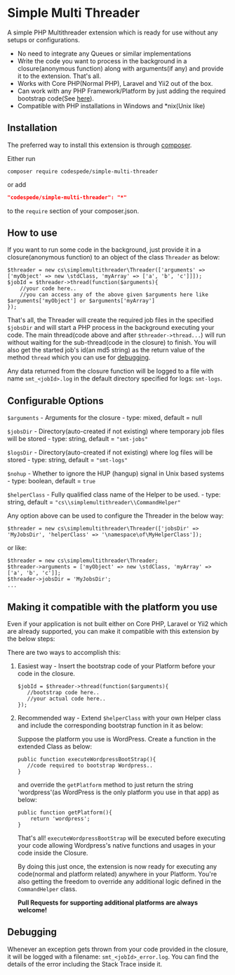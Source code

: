 Simple Multi Threader
===========================

A simple PHP Multithreader extension which is ready for use without any setups or configurations.

- No need to integrate any Queues or similar implementations
- Write the code you want to process in the background in a closure(anonymous function) along with arguments(if any) and provide it to the extension. That's all.
- Works with Core PHP(Normal PHP), Laravel and Yii2 out of the box.
- Can work with any PHP Framework/Platform by just adding the required bootstrap code(See [here](https://github.com/codespede/simple-multi-threader#making-it-compatible-with-the-platform-you-use)).
- Compatible with PHP installations in Windows and \*nix(Unix like)

Installation
------------

The preferred way to install this extension is through [composer](http://getcomposer.org/download/).

Either run

```
composer require codespede/simple-multi-threader
```

or add

```json
"codespede/simple-multi-threader": "*"
```

to the `require` section of your composer.json.

How to use
----------

If you want to run some code in the background, just provide it in a closure(anonymous function) to an object of the class `Threader` as below:

```
$threader = new cs\simplemultithreader\Threader(['arguments' => ['myObject' => new \stdClass, 'myArray' => ['a', 'b', 'c']]]);
$jobId = $threader->thread(function($arguments){
	//your code here..
 	//you can access any of the above given $arguments here like $arguments['myObject'] or $arguments['myArray']
});

```
That's all, the Threader will create the required job files in the specified `$jobsDir` and will start a PHP process in the background executing your code. The main thread(code above and after `$threader->thread...`) will run without waiting for the sub-thread(code in the closure) to finish. You will also get the started job's id(an md5 string) as the return value of the method `thread` which you can use for [debugging](https://github.com/codespede/simple-multi-threader#debugging).

Any data returned from the closure function will be logged to a file with name `smt_<jobId>.log` in the default directory specified for logs: `smt-logs`.


Configurable Options
--------------------
 `$arguments` - Arguments for the closure - type: mixed, default = null
 
 `$jobsDir` - Directory(auto-created if not existing) where temporary job files will be stored - type: string, default = `"smt-jobs"`
 
 `$logsDir` - Directory(auto-created if not existing) where log files will be stored - type: string, default = `"smt-logs"`
 
 `$nohup` - Whether to ignore the HUP (hangup) signal in Unix based systems - type: boolean, default = `true`
 
 `$helperClass` - Fully qualified class name of the Helper to be used. - type: string, default =  `"cs\\simplemultithreader\\CommandHelper"`

Any option above can be used to configure the Threader in the below way:
```
$threader = new cs\simplemultithreader\Threader(['jobsDir' => 'MyJobsDir', 'helperClass' => '\namespace\of\MyHelperClass']);
```
or like:
```
$threader = new cs\simplemultithreader\Threader;
$threader->arguments = ['myObject' => new \stdClass, 'myArray' => ['a', 'b', 'c']];
$threader->jobsDir = 'MyJobsDir';
...
```

Making it compatible with the platform you use
----------------------------------------------
Even if your application is not built either on Core PHP, Laravel or Yii2 which are already supported, you can make it compatible with this extension by the below steps:

There are two ways to accomplish this:
1. Easiest way - Insert the bootstrap code of your Platform before your code in the closure. 
   ```
   $jobId = $threader->thread(function($arguments){
      //bootstrap code here..
      //your actual code here..
   });
   ```
2. Recommended way - Extend `$helperClass` with your own Helper class and include the corresponding bootstrap function in it as below:
   
   Suppose the platform you use is WordPress. Create a function in the extended Class as below:
   ```
   public function executeWordpressBootStrap(){
      //code required to bootstrap Wordpress..
   }
   ```
   and override the `getPlatform` method to just return the string 'wordpress'(as WordPress is the only platform you use in that app) as below:
   ```
   public function getPlatform(){
       return 'wordpress';
   }
   ```
   That's all! `executeWordpressBootStrap` will be executed before executing your code allowing Wordpress's native functions and usages in your code inside the Closure.

   By doing this just once, the extension is now ready for executing any code(normal and platform related) anywhere in your Platform.
   You're also getting the freedom to override any additional logic defined in the `CommandHelper` class.

   **Pull Requests for supporting additional platforms are always welcome!**

Debugging
---------
Whenever an exception gets thrown from your code provided in the closure, it will be logged with a filename: `smt_<jobId>_error.log`.
You can find the details of the error including the Stack Trace inside it.

